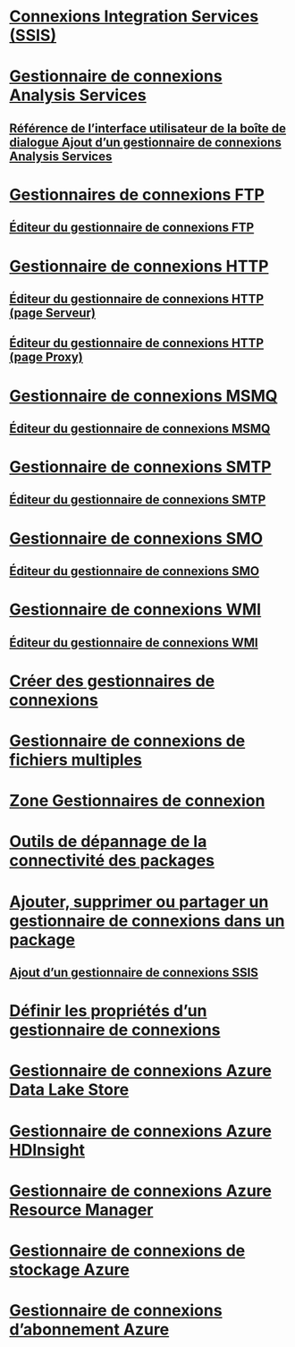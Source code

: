 # [Connexions Integration Services (SSIS)](integration-services-ssis-connections.md)
# [Gestionnaire de connexions Analysis Services](analysis-services-connection-manager.md)
## [Référence de l’interface utilisateur de la boîte de dialogue Ajout d’un gestionnaire de connexions Analysis Services](add-analysis-services-connection-manager-dialog-box-ui-reference.md)
# [Gestionnaires de connexions FTP](ftp-connection-manager.md)
## [Éditeur du gestionnaire de connexions FTP](../ftp-connection-manager-editor.md)
# [Gestionnaire de connexions HTTP](http-connection-manager.md)
## [Éditeur du gestionnaire de connexions HTTP (page Serveur)](../http-connection-manager-editor-server-page.md)
## [Éditeur du gestionnaire de connexions HTTP (page Proxy)](../http-connection-manager-editor-proxy-page.md)
# [Gestionnaire de connexions MSMQ](msmq-connection-manager.md)
## [Éditeur du gestionnaire de connexions MSMQ](../msmq-connection-manager-editor.md)
# [Gestionnaire de connexions SMTP](smtp-connection-manager.md)
## [Éditeur du gestionnaire de connexions SMTP](../smtp-connection-manager-editor.md)
# [Gestionnaire de connexions SMO](smo-connection-manager.md)
## [Éditeur du gestionnaire de connexions SMO](../smo-connection-manager-editor.md)
# [Gestionnaire de connexions WMI](wmi-connection-manager.md)
## [Éditeur du gestionnaire de connexions WMI](../wmi-connection-manager-editor.md)
# [Créer des gestionnaires de connexions](../create-connection-managers.md)
# [Gestionnaire de connexions de fichiers multiples](multiple-files-connection-manager.md)
# [Zone Gestionnaires de connexion](../connection-managers-area.md)
# [Outils de dépannage de la connectivité des packages](../troubleshooting/troubleshooting-tools-for-package-connectivity.md)
# [Ajouter, supprimer ou partager un gestionnaire de connexions dans un package](../add-delete-or-share-a-connection-manager-in-a-package.md)
## [Ajout d’un gestionnaire de connexions SSIS](../add-ssis-connection-manager.md)
# [Définir les propriétés d’un gestionnaire de connexions](../set-the-properties-of-a-connection-manager.md)
# [Gestionnaire de connexions Azure Data Lake Store](../azure-data-lake-store-connection-manager.md)
# [Gestionnaire de connexions Azure HDInsight](../azure-hdinsight-connection-manager.md)
# [Gestionnaire de connexions Azure Resource Manager](../azure-resource-manager-connection-manager.md)
# [Gestionnaire de connexions de stockage Azure](azure-storage-connection-manager.md)
# [Gestionnaire de connexions d’abonnement Azure](azure-subscription-connection-manager.md)
